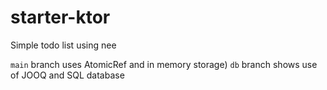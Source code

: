 # starter-ktor
Simple todo list using nee


`main` branch uses AtomicRef and in memory storage) 
`db` branch shows use of JOOQ and SQL database 
